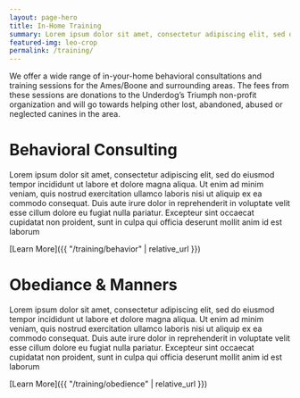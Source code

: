 ```yaml
---
layout: page-hero
title: In-Home Training
summary: Lorem ipsum dolor sit amet, consectetur adipiscing elit, sed do eiusmod tempor incididunt ut labore et dolore magna aliqua.
featured-img: leo-crop
permalink: /training/
---
```


We offer a wide range of in-your-home behavioral consultations and training sessions for the Ames/Boone and surrounding areas. The fees from these sessions are donations to the Underdog’s Triumph non-profit organization and will go towards helping other lost, abandoned, abused or neglected canines in the area.

# Behavioral Consulting

Lorem ipsum dolor sit amet, consectetur adipiscing elit, sed do eiusmod tempor incididunt ut labore et dolore magna aliqua. Ut enim ad minim veniam, quis nostrud exercitation ullamco laboris nisi ut aliquip ex ea commodo consequat. Duis aute irure dolor in reprehenderit in voluptate velit esse cillum dolore eu fugiat nulla pariatur. Excepteur sint occaecat cupidatat non proident, sunt in culpa qui officia deserunt mollit anim id est laborum

[Learn More]({{ "/training/behavior" | relative_url }})


# Obediance & Manners

Lorem ipsum dolor sit amet, consectetur adipiscing elit, sed do eiusmod tempor incididunt ut labore et dolore magna aliqua. Ut enim ad minim veniam, quis nostrud exercitation ullamco laboris nisi ut aliquip ex ea commodo consequat. Duis aute irure dolor in reprehenderit in voluptate velit esse cillum dolore eu fugiat nulla pariatur. Excepteur sint occaecat cupidatat non proident, sunt in culpa qui officia deserunt mollit anim id est laborum

[Learn More]({{ "/training/obedience" | relative_url }})